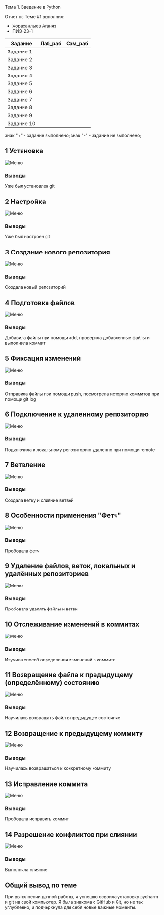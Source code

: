 Тема 1. Введение в Python

Отчет по Теме #1 выполнил:

- Хорасанлыев Аганяз
- ПИЭ-23-1

| Задание | Лаб_раб | Сам_раб |
| ------ | ------ | ------ |
| Задание 1 |  |  |
| Задание 2 |  |  |
| Задание 3 |  |  |
| Задание 4 |  |  |
| Задание 5 |  |  |
| Задание 6 |  |  |
| Задание 7 |  |  |
| Задание 8 |  |  |
| Задание 9 |  |  |
| Задание 10 |  |  |

знак "+" - задание выполнено; знак "-" - задание не выполнено;

## 1 Установка
![Меню](https://github.com/Aganyaz62/Python/blob/main/%D0%A2%D0%B5%D0%BC%D0%B01/skriny/1.png).

### Выводы

Уже был установлен git

## 2 Настройка

![Меню](https://github.com/Aganyaz62/Python/blob/main/%D0%A2%D0%B5%D0%BC%D0%B01/skriny/2.png).

### Выводы

Уже был настроен git

## 3 Создание нового репозитория

![Меню](https://github.com/Aganyaz62/Python/blob/main/%D0%A2%D0%B5%D0%BC%D0%B01/skriny/3.png).

### Выводы

Создала новый репозиторий

## 4 Подготовка файлов

![Меню](https://github.com/Aganyaz62/Python/blob/main/%D0%A2%D0%B5%D0%BC%D0%B01/skriny/4.png).

### Выводы

Добавила файлы при помощи add, проверила добавленные файлы и выполнила коммит

## 5 Фиксация изменений

![Меню](https://github.com/Aganyaz62/Python/blob/main/%D0%A2%D0%B5%D0%BC%D0%B01/skriny/5.png).

### Выводы

Отправила файлы при помощи push, посмотрела историю коммитов при помощи git log

## 6 Подключение к удаленному репозиторию

![Меню](https://github.com/Aganyaz62/Python/blob/main/%D0%A2%D0%B5%D0%BC%D0%B01/skriny/6.png).

### Выводы

Подключила к локальному репозиторию удаленно при помощи remote

## 7 Ветвление

![Меню](https://github.com/Aganyaz62/Python/blob/main/%D0%A2%D0%B5%D0%BC%D0%B01/skriny/7.png).

### Выводы

Создала ветку и слияние ветвей

## 8 Особенности применения "Фетч"

![Меню](https://github.com/Aganyaz62/Python/blob/main/%D0%A2%D0%B5%D0%BC%D0%B01/skriny/8.png).

### Выводы

Пробовала фетч

## 9 Удаление файлов, веток, локальных и удалённых репозиториев

![Меню](https://github.com/Aganyaz62/Python/blob/main/%D0%A2%D0%B5%D0%BC%D0%B01/skriny/9.png).

### Выводы

Пробовала удалять файлы и ветви

## 10 Отслеживание изменений в коммитах

![Меню](https://github.com/Aganyaz62/Python/blob/main/%D0%A2%D0%B5%D0%BC%D0%B01/skriny/10.png).

### Выводы

Изучила способ определения изменений в коммите

## 11 Возвращение файла к предыдущему (определённому) состоянию

![Меню](https://github.com/Aganyaz62/Python/blob/main/%D0%A2%D0%B5%D0%BC%D0%B01/skriny/11.png).

### Выводы

Научилась возвращать файл в предыдущее состояние

## 12 Возвращение к предыдущему коммиту

![Меню](https://github.com/Aganyaz62/Python/blob/main/%D0%A2%D0%B5%D0%BC%D0%B01/skriny/12.png).

### Выводы

Научилась возвращаться к конкретному коммиту

## 13 Исправление коммита

![Меню](https://github.com/Aganyaz62/Python/blob/main/%D0%A2%D0%B5%D0%BC%D0%B01/skriny/13.png).

### Выводы

Пробовала исправить коммит

## 14 Разрешение конфликтов при слиянии

![Меню](https://github.com/Aganyaz62/Python/blob/main/%D0%A2%D0%B5%D0%BC%D0%B01/skriny/14.png).

### Выводы

Выполнила слияние

## Общий вывод по теме
При выполнении данной работы, я успешно освоила установку pycharm и git на свой компьютер. Я была знакома с GitHub и Git, но не так углубленно, и подчеркнула для себя новые важные моменты. 
